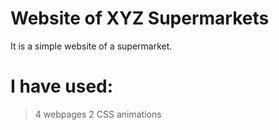 # Website of XYZ Supermarkets
It is a simple website of a supermarket.

# I have used:
> 4 webpages
> 2 CSS animations